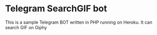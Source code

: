 # Telegram SearchGIF bot

This is a sample Telegram BOT written in PHP running on Heroku. It can search GIF on Giphy
